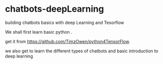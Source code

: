 # chatbots-deepLearning
building chatbots basics with deep Learning and Tesorflow

We shall first learn basic python . 

get it from https://github.com/TimzOwen/python4TensorFlow.

we also get to learn the different types of chatbots and basic introduction to deep learning
